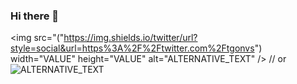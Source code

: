 ### Hi there 👋


<img src="("https://img.shields.io/twitter/url?style=social&url=https%3A%2F%2Ftwitter.com%2Ftgonvs") width="VALUE" height="VALUE" alt="ALTERNATIVE_TEXT" />
// or
![ALTERNATIVE_TEXT](URL_TO_YOUR_IMAGE)

<!--
**tgonvs/tgonvs** is a ✨ _special_ ✨ repository because its `README.md` (this file) appears on your GitHub profile.

Here are some ideas to get you started:

- 🔭 I’m currently working on ...
- 🌱 I’m currently learning ...
- 👯 I’m looking to collaborate on ...
- 🤔 I’m looking for help with ...
- 💬 Ask me about ...
- 📫 How to reach me: ...
- 😄 Pronouns: ...
- ⚡ Fun fact: ...
-->
